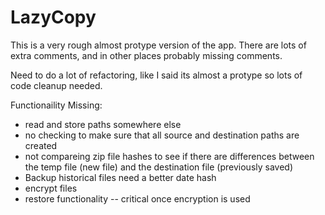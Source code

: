 # LazyCopy

This is a very rough almost protype version of the app. There are lots of extra comments, and in other places probably missing comments.

Need to do a lot of refactoring, like I said its almost a protype so lots of code cleanup needed.

Functionaility Missing:
* read and store paths somewhere else
* no checking to make sure that all source and destination paths are created
* not compareing zip file hashes to see if there are differences between the temp file (new file) and the destination file (previously saved)
* Backup historical files need a better date hash
* encrypt files
* restore functionality -- critical once encryption is used
